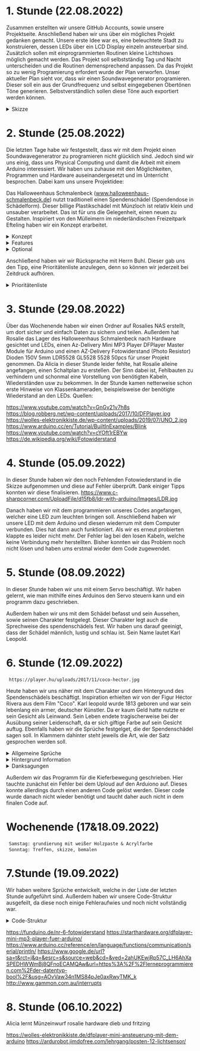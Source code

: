 <h1>
  <bold>1. Stunde (22.08.2022)</bold>
  
  </h1>
  
Zusammen erstellten wir unsere GitHub Accounts, sowie unsere Projektseite. Anschließend haben wir uns über ein mögliches Projekt gedanken gemacht. Unsere erste Idee war es, eine beleuchtete Stadt zu konstruieren, dessen LEDs über ein LCD Display einzeln ansteuerbar sind. Zusätzlich sollen mit einprogrammierten Routinen kleine Lichtshows möglich gemacht werden. Das Projekt soll selbstständig Tag und Nacht unterscheiden und die Routinen demensprechend anpassen.
Da das Projekt so zu wenig Programierung erfordert wurde der Plan verworfen.
Unser aktueller Plan sieht vor, dass wir einen Soundwavegenerator programieren. Dieser soll ein aus der Grundfrequenz und selbst eingegebenen Obertönen Töne generieren. Selbstverständlich sollen diese Töne auch exportiert werden können.

<details>
  <summary>Skizze</summary>
  
  ![](74703F7D-FAD9-4B21-8016-8272D528E488.jpeg)
  
  </details>
 
<h1>
  <bold>2. Stunde (25.08.2022)</bold> 
  
  </h1>

  
Die letzten Tage habe wir festgestellt, dass wir mit dem Projekt einen Soundwavegeneratror zu programieren nicht glücklich sind. Jedoch sind wir uns einig, dass uns Physical Computing und damit die Arbeit mit einem Arduino interessiert. Wir haben uns zuhause mit den Möglichkeiten, Programmen und Hardware  auseinandergesetzt und im Unterricht besprochen. Dabei kam uns unsere Projektidee:

Das Halloweenhaus Schmalenbeck (www.halloweenhaus-schmalenbeck.de) nutzt traditionell einen Spendenschädel (Spendendose in Schädelform). Dieser billige Plastikschädel mit Münzloch ist relativ klein und unsauber verarbeitet.  Das ist für uns die Gelegenheit, einen neuen zu Gestalten. Inspiriert von den Mülleimern im niederländischen Freizeitpark Efteling haben wir ein Konzept erarbeitet.

<details>
  <summary>Konzept</summary>
  
- Schädel, der sprechen kann (motorisierter Kiefer mit Servo)
- Soundkarte und Lautsprechern (DFPlayer Mini)
- euchtende Augen, welche in verschiedene Richtungen schauen können (LEDs, Servos)
- Sensor für Geld (Lichtschranke)
- arbeiten mit Arduiono (Arduiono IDE)
</details>

<details>
  <summary>Features</summary>
  
- Schädel fragt nach Spenden (Audio synchron mit Kiefer)
- Bei Geldeinwurf bedankt sich der Schädel
- Mute Schalter
</details>

<details>
  <summary>Optional</summary> 
  
- Diebstahlschutz
</details>  

Anschließend haben wir wir Rücksprache mit Herrn Buhl. Dieser gab uns den Tipp, eine Prioritätenliste anzulegen, denn so können wir jederzeit bei Zeitdruck aufhören. 
<details>
  <summary>Prioritätenliste</summary>
  
- Lautsprecher -> um nach Spenden zu fragen -> Aufnahmen stellt das Halloweenhaus Schmalenbeck
- Bewegung im Kiefer
- Erkennung des Münzeinwurfs -> Schädel bedankt sich
- leuchtende Augen
- Mute Schalter
- sich bewegende leuchtende Augen
- Diebstahlschutz
</details>


<h1>
  <bold>3. Stunde (29.08.2022)</bold> 
  
  </h1>
  
  
  Über das Wochenende haben wir einen Ordner auf Rosalies NAS erstellt, um dort sicher und einfach Daten zu sichern und teilen. Außerdem hat Rosalie das Lager des Halloweenhaus Schmalenbeck nach Hardware gesichtet und LEDs, einen Az-Delivery Mini MP3 Player DFPlayer Master Module für Arduino und einen AZ-Delivery Fotowiderstand (Photo Resistor) Dioden 150V 5mm LDR5528 GL5528 5528 50pcs für unser Projekt genommen.
  Da Alicia in dieser Stunde leider fehlte, hat Rosalie alleine angefangen, einen Schaltplan zu erstellen. Der Sinn dabei ist, Fehlbauten zu verhindern und schonmal eine Vorstellung von benötigten Kabeln, Wiederständen usw zu bekommen. In der Stunde kamen netterweise schon erste Hinweise von Klassenkameraden, beispielsweise der benötigte Wiederstand an den LEDs.
  Quellen:
  
  https://www.youtube.com/watch?v=GnGv21v7h8s
  https://blog.robberg.net/wp-content/uploads/2017/10/DFPlayer.jpg
  https://wolles-elektronikkiste.de/wp-content/uploads/2019/07/UNO_2.jpg
  https://www.arduino.cc/en/Tutorial/BuiltInExamples/Blink
  https://www.youtube.com/watch?v=cYOft1rEBYw
  https://de.wikipedia.org/wiki/Fotowiderstand
  

 
 
 <h1>
  <bold>4. Stunde (05.09.2022)</bold> 
  
  </h1>
  
  In dieser Stunde haben wir den noch Fehlenden Fotowiederstand in die Skizze aufgenommen und diese auf Fehler überprüft. Dank einiger Tipps konnten wir 
  diese finalisieren.
  https://www.c-sharpcorner.com/UploadFile/d15fb8/ldr-with-arduino/Images/LDR.jpg
  
Danach haben wir mit dem programmieren unseres Codes angefangen, welcher eine LED zum leuchten bringen soll. Anschließend haben wir unsere LED mit dem Arduino und diesen wiederrum mit dem Computer verbunden. Dies hat dann auch funktioniert. Als wir es erneut probierten klappte es leider nicht mehr. Der Fehler lag bei den losen Kabeln, welche keine Verbindung mehr herstellten. Bisher konnten wir das Problem noch nicht lösen und haben ums erstmal wieder dem Code zugewendet.

<h1>
  <bold>5. Stunde (08.09.2022)</bold>
     </h1>
  
In dieser Stunde haben wir uns mit einem Servo beschäftigt. Wir haben gelernt, wie man mithilfe eines Arduinos den Servo steuern kann und ein programm dazu geschrieben.
 
Außerdem haben wir uns mit dem Schädel befasst und sein Aussehen, sowie seinen Charakter festgelegt. Dieser Charakter legt auch die Sprechweise des spendenschädels fest. Wir haben uns darauf geeinigt, dass der Schädel männlich, lustig und schlau ist. Sein Name lautet Karl Leopold.

 
 
 <h1>
  <bold>6. Stunde (12.09.2022)</bold>
     </h1>
     
     https://player.hu/uploads/2017/11/coco-hector.jpg
Heute haben wir uns näher mit dem Charakter und dem Hintergrund des Spendenschädels beschäftigt. Inspiration erhielten wir von der Figur Héctor Rivera aus dem Film "Coco". 
Karl leopold wurde 1813 geboren und war sein lebenlang ein armer, deutscher Künstler. Da er kaum Geld hatte nutzte er sein Gesicht als Leinwand. Sein Leben endete tragischerweise bei der Ausübung seiner Leidenschaft, da er sich giftige Farbe auf sein Gesicht auftug.
Ebenfalls haben wir die Sprüche festgelget, die der Spendenschädel sagen soll. In Klammern dahinter steht jeweils die Art, wie der Satz gesprochen werden soll.

<details> 
<summary>Allgemeine Sprüche</summary>

- Nur mit deiner Spende können die Künstler weitermachen. (animierend)
- Halli, hallo! Ich bin Karl Leopold, auch Spendenschädel genannt. (glücklich, aufgeweckt)
- Ein kleiner Groschen oder ihr werdet verdroschen, hehe. (frech)
- Ein kleiner Groschen für eine Brilliantbrosche. (ernst, fröhlich) Scherz. Wisst ihr, wie teuer Lampen geworden sind? (scherzhaft)
- Ich verfluche euch zum Geld spenden. (ironisch)
- Rosi, dein ökologischer Fußabdruck ist eine Pfote. (ernst)
- Fantasie ist, dass Sie sich buntgespränkelte zebras vorstellen. (ernst, fröhlich)
- Ich bin ja Jahrgang 1813. Und ihr wisst doch sicherlich, was 1813 noch so alles passiert ist, oder? Richtig, da gab es die Befreiungskriege. Und ich         fordere euch nun dazu auf, euer Geld aus eurem Portemonaie zu befreien.
- Hilfe ich bin tot und brauche das geld
</details>

<details>
<summary>Hintergrund Information</summary>
  
- ja nö
</details>

<details>
<summary>Danksagungen</summary>
  
- Vielen Dank Ihr holde Maid. Es ist mir eine ehre euch kennenzulernen. Ich hoffe Ihr sterbt bald. (zu tiefst berührt)
- Oha, großer Ehrenmensch! (beGEIStert)
- Möge der große, nicht der kleine Otto, ach was beide, mit dir sein. (dankend, fröhlich)
- Uff, das tat weh, obwohl ich gar keine Nerven mehr habe. Aber das ist wohl die uninterpretierbare Parodaxie meinersynthetischen Existenz. (nachdenklich)
  programm für kiefer geschriben
  kiefer auf sprüche anpassen festgelegt
- Oha, ich möchte aufrichtig danken, mögest du immer Chicken Nuggets im Haus haben! (ernst)
- Mögen meine Augen Euch erleutung bringen! (feierlich)
- Ich hab Geld im Kopf bin bei der FDP,
doch trozudem sage ich dir jetzt DANKEE

</details>

Außerdem wir das Programm für die Kieferbewegung geschrieben. Hier tauchte zunächst ein Fehler bei dem Uploud auf den Arduiono auf. Dieses konnte allerdings durch einen anderen Code gelöst werden. Dieser code wurde danach nicht wieder benötigt und taucht daher auch nicht in dem finalen Code auf.

<h1>
  <bold>Wochenende (17&18.09.2022)</bold>
     </h1>
     
     Samstag: grundierung mit weißer Holzpaste & Acrylfarbe
     Sonntag: Treffen, skizze, bemalen
     
<h1>
  <bold>7.Stunde (19.09.2022)</bold>
  </h1>
  
Wir haben weitere Sprüche entwickelt, welche in der Liste der letzten Stunde aufgeführt sind. Außerdem haben wir unsere Code-Struktur ausgefeilt, da diese noch einige Fehleraufwies und noch nicht vollständig war.

<details>
  <summary>Code-Struktur</summary>
  
</details>  



https://funduino.de/nr-6-fotowiderstand
https://starthardware.org/dfplayer-mini-mp3-player-fuer-arduino/
https://www.arduino.cc/reference/en/language/functions/communication/serial/println/
https://www.google.de/url?sa=t&rct=j&q=&esrc=s&source=web&cd=&ved=2ahUKEwjRp57C_LH6AhXaSPEDHWWmBj8QFnoECAMQAw&url=https%3A%2F%2Flerneprogrammieren.com%2Fder-datentyp-bool%2F&usg=AOvVaw34n1MS84pJe0axRwyTMK_k
http://www.gammon.com.au/interrupts


   <h1>
  <bold>8. Stunde (06.10.2022)</bold> 
  
  </h1> 
  Alicia lernt Münzeinwurf
  rosalie hardware dieb und fritzing 
  
  https://wolles-elektronikkiste.de/dfplayer-mini-ansteuerung-mit-dem-arduino
  https://ardurobot.jimdofree.com/lehrgang/posten-12-lichtsensor/
  
